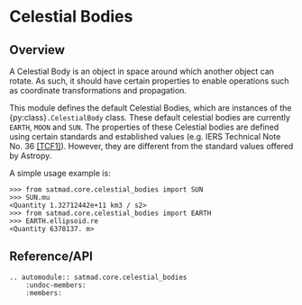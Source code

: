 # Celestial Bodies

## Overview 

A Celestial Body is an object in space around which another object can rotate. As such, it should have certain properties to enable operations such as coordinate transformations and propagation.

This module defines the default Celestial Bodies, which are instances of the {py:class}`.CelestialBody` class. These  default celestial bodies are currently `EARTH`, `MOON` and `SUN`. The properties of these Celestial bodies are defined using certain standards and established values (e.g. IERS Technical Note No. 36 [[TCF1]](../references.md#time-and-coordinate-frames)). However, they are different from the standard values offered by Astropy.

A simple usage example is:

    >>> from satmad.core.celestial_bodies import SUN
    >>> SUN.mu
    <Quantity 1.32712442e+11 km3 / s2>
    >>> from satmad.core.celestial_bodies import EARTH
    >>> EARTH.ellipsoid.re
    <Quantity 6378137. m>

## Reference/API

```{eval-rst}
.. automodule:: satmad.core.celestial_bodies
    :undoc-members:
    :members:
```